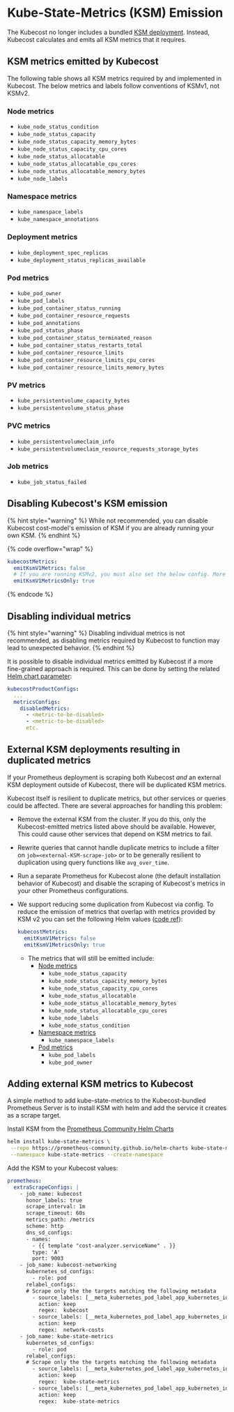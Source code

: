 # Kube-State-Metrics (KSM) Emission

The Kubecost no longer includes a bundled [KSM deployment](https://github.com/kubernetes/kube-state-metrics). Instead, Kubecost calculates and emits all KSM metrics that it requires.

## KSM metrics emitted by Kubecost

The following table shows all KSM metrics required by and implemented in Kubecost. The below metrics and labels follow conventions of KSMv1, not KSMv2.

### Node metrics

* `kube_node_status_condition`
* `kube_node_status_capacity`
* `kube_node_status_capacity_memory_bytes`
* `kube_node_status_capacity_cpu_cores`
* `kube_node_status_allocatable`
* `kube_node_status_allocatable_cpu_cores`
* `kube_node_status_allocatable_memory_bytes`
* `kube_node_labels`

### Namespace metrics

* `kube_namespace_labels`
* `kube_namespace_annotations`

### Deployment metrics

* `kube_deployment_spec_replicas`
* `kube_deployment_status_replicas_available`

### Pod metrics

* `kube_pod_owner`
* `kube_pod_labels`
* `kube_pod_container_status_running`
* `kube_pod_container_resource_requests`
* `kube_pod_annotations`
* `kube_pod_status_phase`
* `kube_pod_container_status_terminated_reason`
* `kube_pod_container_status_restarts_total`
* `kube_pod_container_resource_limits`
* `kube_pod_container_resource_limits_cpu_cores`
* `kube_pod_container_resource_limits_memory_bytes`

### PV metrics

* `kube_persistentvolume_capacity_bytes`
* `kube_persistentvolume_status_phase`

### PVC metrics

* `kube_persistentvolumeclaim_info`
* `kube_persistentvolumeclaim_resource_requests_storage_bytes`

### Job metrics

* `kube_job_status_failed`

## Disabling Kubecost's KSM emission

{% hint style="warning" %}
While not recommended, you can disable Kubecost cost-model's emission of KSM if you are already running your own KSM.
{% endhint %}

{% code overflow="wrap" %}
```yaml
kubecostMetrics:
  emitKsmV1Metrics: false
  # If you are running KSMv2, you must also set the below config. More details below.
  emitKsmV1MetricsOnly: true
```
{% endcode %}

## Disabling individual metrics

{% hint style="warning" %}
Disabling individual metrics is not recommended, as disabling metrics required by Kubecost to function may lead to unexpected behavior.
{% endhint %}

It is possible to disable individual metrics emitted by Kubecost if a more fine-grained approach is required. This can be done by setting the related [Helm chart parameter](https://github.com/kubecost/cost-analyzer-helm-chart/blob/f9a8f3326a540e1b0ece714c52f100fa085bf0b8/cost-analyzer/values.yaml#L928-L929):

```yaml
kubecostProductConfigs:
  ...
  metricsConfigs:
    disabledMetrics:
      - <metric-to-be-disabled>
      - <metric-to-be-disabled>
      etc.
```

## External KSM deployments resulting in duplicated metrics

If your Prometheus deployment is scraping both Kubecost _and_ an external KSM deployment outside of Kubecost, there will be duplicated KSM metrics.

Kubecost itself is resilient to duplicate metrics, but other services or queries could be affected. There are several approaches for handling this problem:

* Remove the external KSM from the cluster. If you do this, only the Kubecost-emitted metrics listed above should be available. However, This could cause other services that depend on KSM metrics to fail.
* Rewrite queries that cannot handle duplicate metrics to include a filter on `job=<external-KSM-scrape-job>` or to be generally resilient to duplication using query functions like `avg_over_time`.
* Run a separate Prometheus for Kubecost alone (the default installation behavior of Kubecost) and disable the scraping of Kubecost's metrics in your other Prometheus configurations.
* We support reducing some duplication from Kubecost via config. To reduce the emission of metrics that overlap with metrics provided by KSM v2 you can set the following Helm values ([code ref](https://github.com/kubecost/cost-model/blob/0a0793ec040013fe44c058ff37f032449a2f1191/pkg/metrics/kubemetrics.go#L110-L123)):

  ```yaml
  kubecostMetrics:
    emitKsmV1Metrics: false
    emitKsmV1MetricsOnly: true
  ```

  * The metrics that will still be emitted include:
    * [Node metrics](https://github.com/kubecost/cost-model/blob/0a0793ec040013fe44c058ff37f032449a2f1191/pkg/metrics/nodemetrics.go#L30-L57)
      * `kube_node_status_capacity`
      * `kube_node_status_capacity_memory_bytes`
      * `kube_node_status_capacity_cpu_cores`
      * `kube_node_status_allocatable`
      * `kube_node_status_allocatable_memory_bytes`
      * `kube_node_status_allocatable_cpu_cores`
      * `kube_node_labels`
      * `kube_node_status_condition`
    * [Namespace metrics](https://github.com/kubecost/cost-model/blob/0a0793ec040013fe44c058ff37f032449a2f1191/pkg/metrics/namespacemetrics.go#L121-L129)
      * `kube_namespace_labels`
    * [Pod metrics](https://github.com/kubecost/cost-model/blob/0a0793ec040013fe44c058ff37f032449a2f1191/pkg/metrics/podlabelmetrics.go#L51-L60)
      * `kube_pod_labels`
      * `kube_pod_owner`

## Adding external KSM metrics to Kubecost

A simple method to add kube-state-metrics to the Kubecost-bundled Prometheus Server is to install KSM with helm and add the service it creates as a scrape target.

Install KSM from the [Prometheus Community Helm Charts](https://github.com/prometheus-community/helm-charts)

```sh
helm install kube-state-metrics \
 --repo https://prometheus-community.github.io/helm-charts kube-state-metrics \
 --namespace kube-state-metrics --create-namespace
```

Add the KSM to your Kubecost values:

```yaml
prometheus:
  extraScrapeConfigs: |
    - job_name: kubecost
      honor_labels: true
      scrape_interval: 1m
      scrape_timeout: 60s
      metrics_path: /metrics
      scheme: http
      dns_sd_configs:
      - names:
        - {{ template "cost-analyzer.serviceName" . }}
        type: 'A'
        port: 9003
    - job_name: kubecost-networking
      kubernetes_sd_configs:
        - role: pod
      relabel_configs:
      # Scrape only the the targets matching the following metadata
        - source_labels: [__meta_kubernetes_pod_label_app_kubernetes_io_instance]
          action: keep
          regex:  kubecost
        - source_labels: [__meta_kubernetes_pod_label_app_kubernetes_io_name]
          action: keep
          regex:  network-costs
    - job_name: kube-state-metrics
      kubernetes_sd_configs:
        - role: pod
      relabel_configs:
      # Scrape only the the targets matching the following metadata
        - source_labels: [__meta_kubernetes_pod_label_app_kubernetes_io_instance]
          action: keep
          regex:  kube-state-metrics
        - source_labels: [__meta_kubernetes_pod_label_app_kubernetes_io_name]
          action: keep
          regex:  kube-state-metrics
```
